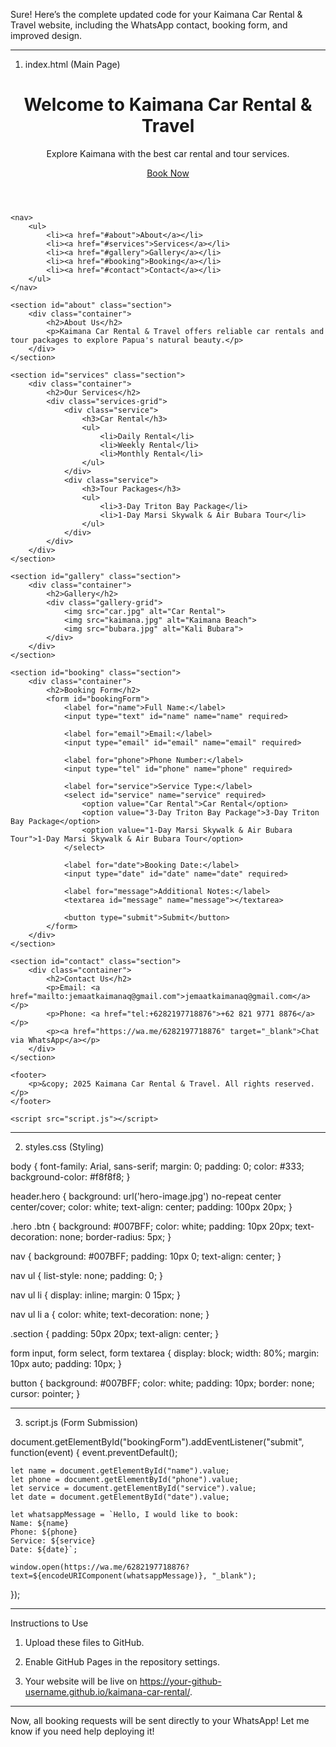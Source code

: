 Sure! Here’s the complete updated code for your Kaimana Car Rental & Travel website, including the WhatsApp contact, booking form, and improved design.


---

1. index.html (Main Page)

<!DOCTYPE html>
<html lang="en">
<head>
    <meta charset="UTF-8">
    <meta name="viewport" content="width=device-width, initial-scale=1.0">
    <title>Kaimana Car Rental & Travel</title>
    <link rel="stylesheet" href="styles.css">
</head>
<body>
    <header class="hero">
        <div class="container">
            <h1>Welcome to Kaimana Car Rental & Travel</h1>
            <p>Explore Kaimana with the best car rental and tour services.</p>
            <a href="#booking" class="btn">Book Now</a>
        </div>
    </header>

    <nav>
        <ul>
            <li><a href="#about">About</a></li>
            <li><a href="#services">Services</a></li>
            <li><a href="#gallery">Gallery</a></li>
            <li><a href="#booking">Booking</a></li>
            <li><a href="#contact">Contact</a></li>
        </ul>
    </nav>

    <section id="about" class="section">
        <div class="container">
            <h2>About Us</h2>
            <p>Kaimana Car Rental & Travel offers reliable car rentals and tour packages to explore Papua's natural beauty.</p>
        </div>
    </section>

    <section id="services" class="section">
        <div class="container">
            <h2>Our Services</h2>
            <div class="services-grid">
                <div class="service">
                    <h3>Car Rental</h3>
                    <ul>
                        <li>Daily Rental</li>
                        <li>Weekly Rental</li>
                        <li>Monthly Rental</li>
                    </ul>
                </div>
                <div class="service">
                    <h3>Tour Packages</h3>
                    <ul>
                        <li>3-Day Triton Bay Package</li>
                        <li>1-Day Marsi Skywalk & Air Bubara Tour</li>
                    </ul>
                </div>
            </div>
        </div>
    </section>

    <section id="gallery" class="section">
        <div class="container">
            <h2>Gallery</h2>
            <div class="gallery-grid">
                <img src="car.jpg" alt="Car Rental">
                <img src="kaimana.jpg" alt="Kaimana Beach">
                <img src="bubara.jpg" alt="Kali Bubara">
            </div>
        </div>
    </section>

    <section id="booking" class="section">
        <div class="container">
            <h2>Booking Form</h2>
            <form id="bookingForm">
                <label for="name">Full Name:</label>
                <input type="text" id="name" name="name" required>

                <label for="email">Email:</label>
                <input type="email" id="email" name="email" required>

                <label for="phone">Phone Number:</label>
                <input type="tel" id="phone" name="phone" required>

                <label for="service">Service Type:</label>
                <select id="service" name="service" required>
                    <option value="Car Rental">Car Rental</option>
                    <option value="3-Day Triton Bay Package">3-Day Triton Bay Package</option>
                    <option value="1-Day Marsi Skywalk & Air Bubara Tour">1-Day Marsi Skywalk & Air Bubara Tour</option>
                </select>

                <label for="date">Booking Date:</label>
                <input type="date" id="date" name="date" required>

                <label for="message">Additional Notes:</label>
                <textarea id="message" name="message"></textarea>

                <button type="submit">Submit</button>
            </form>
        </div>
    </section>

    <section id="contact" class="section">
        <div class="container">
            <h2>Contact Us</h2>
            <p>Email: <a href="mailto:jemaatkaimanaq@gmail.com">jemaatkaimanaq@gmail.com</a></p>
            <p>Phone: <a href="tel:+6282197718876">+62 821 9771 8876</a></p>
            <p><a href="https://wa.me/6282197718876" target="_blank">Chat via WhatsApp</a></p>
        </div>
    </section>

    <footer>
        <p>&copy; 2025 Kaimana Car Rental & Travel. All rights reserved.</p>
    </footer>

    <script src="script.js"></script>
</body>
</html>


---

2. styles.css (Styling)

body {
    font-family: Arial, sans-serif;
    margin: 0;
    padding: 0;
    color: #333;
    background-color: #f8f8f8;
}

header.hero {
    background: url('hero-image.jpg') no-repeat center center/cover;
    color: white;
    text-align: center;
    padding: 100px 20px;
}

.hero .btn {
    background: #007BFF;
    color: white;
    padding: 10px 20px;
    text-decoration: none;
    border-radius: 5px;
}

nav {
    background: #007BFF;
    padding: 10px 0;
    text-align: center;
}

nav ul {
    list-style: none;
    padding: 0;
}

nav ul li {
    display: inline;
    margin: 0 15px;
}

nav ul li a {
    color: white;
    text-decoration: none;
}

.section {
    padding: 50px 20px;
    text-align: center;
}

form input, form select, form textarea {
    display: block;
    width: 80%;
    margin: 10px auto;
    padding: 10px;
}

button {
    background: #007BFF;
    color: white;
    padding: 10px;
    border: none;
    cursor: pointer;
}


---

3. script.js (Form Submission)

document.getElementById("bookingForm").addEventListener("submit", function(event) {
    event.preventDefault();

    let name = document.getElementById("name").value;
    let phone = document.getElementById("phone").value;
    let service = document.getElementById("service").value;
    let date = document.getElementById("date").value;

    let whatsappMessage = `Hello, I would like to book: 
    Name: ${name}
    Phone: ${phone}
    Service: ${service}
    Date: ${date}`;

    window.open(https://wa.me/6282197718876?text=${encodeURIComponent(whatsappMessage)}, "_blank");
});


---

Instructions to Use

1. Upload these files to GitHub.


2. Enable GitHub Pages in the repository settings.


3. Your website will be live on https://your-github-username.github.io/kaimana-car-rental/.




---

Now, all booking requests will be sent directly to your WhatsApp!
Let me know if you need help deploying it!
